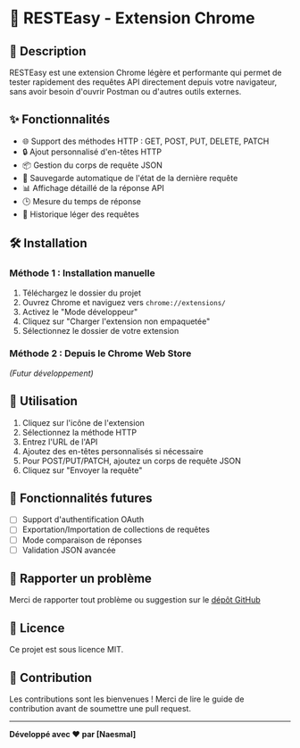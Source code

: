 # 🚀 RESTEasy - Extension Chrome

## 📝 Description

RESTEasy est une extension Chrome légère et performante qui permet de tester rapidement des requêtes API directement depuis votre navigateur, sans avoir besoin d'ouvrir Postman ou d'autres outils externes.

## ✨ Fonctionnalités

- 🌐 Support des méthodes HTTP : GET, POST, PUT, DELETE, PATCH
- 🔒 Ajout personnalisé d'en-têtes HTTP
- 📦 Gestion du corps de requête JSON
- 💾 Sauvegarde automatique de l'état de la dernière requête
- 📊 Affichage détaillé de la réponse API
- 🕒 Mesure du temps de réponse
- 📝 Historique léger des requêtes

## 🛠️ Installation

### Méthode 1 : Installation manuelle

1. Téléchargez le dossier du projet
2. Ouvrez Chrome et naviguez vers `chrome://extensions/`
3. Activez le "Mode développeur"
4. Cliquez sur "Charger l'extension non empaquetée"
5. Sélectionnez le dossier de votre extension

### Méthode 2 : Depuis le Chrome Web Store

*(Futur développement)*

## 🔧 Utilisation

1. Cliquez sur l'icône de l'extension
2. Sélectionnez la méthode HTTP
3. Entrez l'URL de l'API
4. Ajoutez des en-têtes personnalisés si nécessaire
5. Pour POST/PUT/PATCH, ajoutez un corps de requête JSON
6. Cliquez sur "Envoyer la requête"

## 🔮 Fonctionnalités futures

- [ ] Support d'authentification OAuth
- [ ] Exportation/Importation de collections de requêtes
- [ ] Mode comparaison de réponses
- [ ] Validation JSON avancée

## 🐛 Rapporter un problème

Merci de rapporter tout problème ou suggestion sur le [dépôt GitHub](https://github.votre-projet/issues)

## 📄 Licence

Ce projet est sous licence MIT.

## 👥 Contribution

Les contributions sont les bienvenues ! Merci de lire le guide de contribution avant de soumettre une pull request.

---

**Développé avec ❤️ par [Naesmal]**